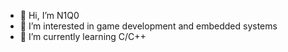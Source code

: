 - 👋 Hi, I’m N1Q0
- 👀 I’m interested in game development and embedded systems
- 🌱 I’m currently learning C/C++

<!---
Innokno/N1Q0 is a ✨ special ✨ repository because its `README.md` (this file) appears on your GitHub profile.
You can click the Preview link to take a look at your changes.
--->
